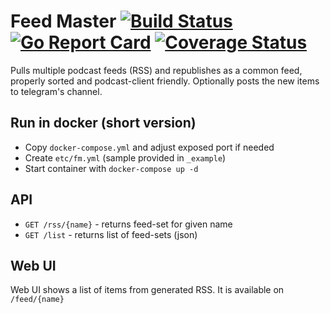 # Feed Master [![Build Status](https://github.com/umputun/feed-master/workflows/build/badge.svg)](https://github.com/umputun/feed-master/actions) [![Go Report Card](https://goreportcard.com/badge/github.com/umputun/feed-master)](https://goreportcard.com/report/github.com/umputun/feed-master) [![Coverage Status](https://coveralls.io/repos/github/umputun/feed-master/badge.svg?branch=master)](https://coveralls.io/github/umputun/feed-master?branch=master)

Pulls multiple podcast feeds (RSS) and republishes as a common feed, properly sorted and podcast-client friendly. Optionally posts the new items to telegram's channel.

## Run in docker (short version)

- Copy `docker-compose.yml` and adjust exposed port if needed
- Create `etc/fm.yml` (sample provided in `_example`)
- Start container with `docker-compose up -d`

## API

- `GET /rss/{name}` - returns feed-set for given name
- `GET /list` - returns list of feed-sets (json)

## Web UI

Web UI shows a list of items from generated RSS. It is available on `/feed/{name}`
